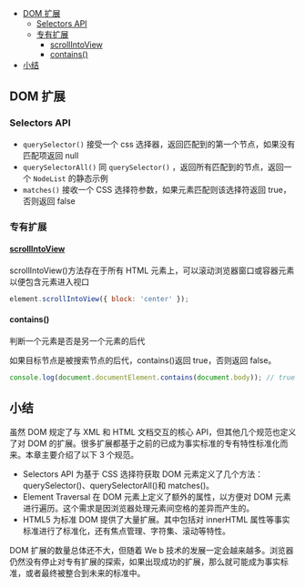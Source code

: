 - [DOM 扩展](#dom-扩展)
  - [Selectors API](#selectors-api)
  - [专有扩展](#专有扩展)
    - [scrollIntoView](#scrollintoview)
    - [contains()](#contains)
- [小结](#小结)

## DOM 扩展

### Selectors API

- `querySelector()` 接受一个 css 选择器，返回匹配到的第一个节点，如果没有匹配项返回 null
- `querySelectorAll()` 同 `querySelector()` ，返回所有匹配到的节点，返回一个 `NodeList` 的静态示例
- `matches()` 接收一个 CSS 选择符参数，如果元素匹配则该选择符返回 true，否则返回 false

### 专有扩展

#### [scrollIntoView](https://developer.mozilla.org/zh-CN/docs/Web/API/Element/scrollIntoView)

scrollIntoView()方法存在于所有 HTML 元素上，可以滚动浏览器窗口或容器元素以便包含元素进入视口

```js
element.scrollIntoView({ block: 'center' });
```

#### contains()

判断一个元素是否是另一个元素的后代

如果目标节点是被搜索节点的后代，contains()返回 true，否则返回 false。

```js
console.log(document.documentElement.contains(document.body)); // true
```

## 小结

虽然 DOM 规定了与 XML 和 HTML 文档交互的核心 API，但其他几个规范也定义了对 DOM 的扩展。很多扩展都基于之前的已成为事实标准的专有特性标准化而来。本章主要介绍了以下 3 个规范。

- Selectors API 为基于 CSS 选择符获取 DOM 元素定义了几个方法：querySelector()、querySelectorAll()和 matches()。
- Element Traversal 在 DOM 元素上定义了额外的属性，以方便对 DOM 元素进行遍历。这个需求是因浏览器处理元素间空格的差异而产生的。
- HTML5 为标准 DOM 提供了大量扩展。其中包括对 innerHTML 属性等事实标准进行了标准化，还有焦点管理、字符集、滚动等特性。

DOM 扩展的数量总体还不大，但随着 We b 技术的发展一定会越来越多。浏览器仍然没有停止对专有扩展的探索，如果出现成功的扩展，那么就可能成为事实标准，或者最终被整合到未来的标准中。
